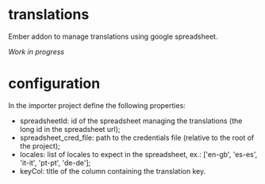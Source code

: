 # translations

Ember addon to manage translations using google spreadsheet.

*Work in progress*

# configuration
In the importer project define the following properties:
 - spreadsheetId: id of the spreadsheet managing the translations (the long id in the spreadsheet url);
 - spreadsheet_cred_file: path to the credentials file (relative to the root of the project);
 - locales: list of locales to expect in the spreadsheet, ex.: ['en-gb', 'es-es', 'it-it', 'pt-pt', 'de-de'];
 - keyCol: title of the column containing the translation key.
